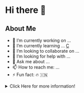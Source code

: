 # Hi there 👋

<!--
**rstar24/rstar24** is a ✨ _special_ ✨ repository because its `README.md` (this file) appears on your GitHub profile.
-->
## About Me
- 🔭 I’m currently working on ...
- 🌱 I’m currently learning ... [C](https://cc4e.com)
- 👯 I’m looking to collaborate on ...
- 🤔 I’m looking for help with ...
- 💬 Ask me about ...
- 📫 How to reach me: ...
- ⚡ Fun fact: 🔥 🇮🇳


<details>
<summary>
Click Here for more information!
</summary>

- 💬 Ask me about ...
- 📫 How to reach me: ...
- ⚡ Fun fact: ...
</details>

